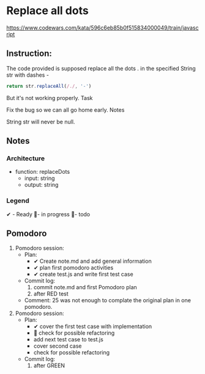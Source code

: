 # Replace all dots
https://www.codewars.com/kata/596c6eb85b0f515834000049/train/javascript
## Instruction:
The code provided is supposed replace all the dots . in the specified String str with dashes -
```javascript
return str.replaceAll(/./, '-')
```
But it's not working properly.
Task

Fix the bug so we can all go home early.
Notes

String str will never be null.


## Notes
### Architecture
* function: replaceDots
    * input: string
    * output: string
### Legend
 ✔ - Ready
 🚧- in progress
 📃- todo
## Pomodoro
1. Pomodoro session:
    * Plan:
        * ✔ Create note.md and add general information 
        * ✔ plan first pomodoro activities
        * ✔ create test.js and write first test case
    * Commit log:
        1. commit note.md and first Pomodoro plan
        1. after RED test
    * Comment: 25 was not enough to complate the original plan in one pomodoro.
1. Pomodoro session:
    * Plan:
        * ✔ cover the first test case with implementation
        * 🚧 check for possible refactoring
        * add next test case to test.js
        * cover second case
        * check for possible refactoring
    * Commit log:
        1. after GREEN
   